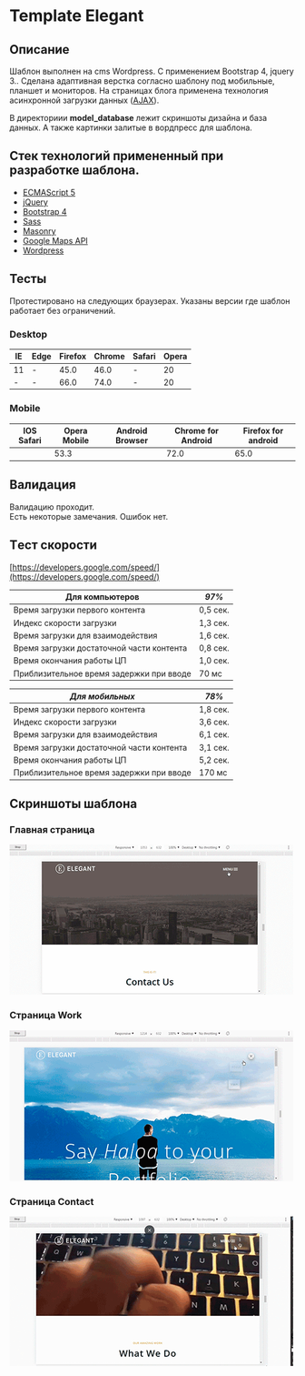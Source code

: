 # Template Elegant

## Описание 

Шаблон выполнен на cms Wordpress. С применением Bootstrap 4, jquery 3.. Сделана адаптивная верстка согласно шаблону под мобильные, планшет и мониторов. На страницах блога применена технология асинхронной загрузки данных ([AJAX](https://ru.wikipedia.org/wiki/AJAX)).

В директориии **model_database** лежит скриншоты дизайна и база данных. А также картинки залитые в вордпресс для шаблона.

## Стек технологий примененный при разработке шаблона.

*   [ECMAScript 5](http://es5.github.io/)
*   [jQuery](https://jquery-docs.ru/)
*   [Bootstrap 4](https://bootstrap-4.ru)
*   [Sass](https://sass-scss.ru/guide/)
*   [Masonry](https://masonry.desandro.com/)
*   [Google Maps API](https://developers.google.com/maps/documentation/javascript/tutorial)
*   [Wordpress](https://ru.wordpress.org/)

## Тесты    

Протестировано на следующих браузерах. Указаны версии где шаблон работает без ограничений.
### Desktop 
|   IE  |   Edge    |   Firefox |   Chrome  |   Safari  | Opera |
|-------|-----------|-----------|-----------|-----------|-------|
|   11  |     -     |   45.0    |   46.0    |   -       |   20  |
|   -   |     -     |   66.0    |   74.0    |   -       |   20  |

### Mobile 
|   IOS Safari | Opera Mobile | Android Browser | Chrome for Android | Firefox for android  | 
|--------------|--------------|-----------------|--------------------|----------------------|
|              |     53.3     |                 |         72.0       |          65.0        | 

##  Валидация    
Валидацию проходит.    
Есть некоторые замечания. Ошибок нет.


## Tест скорости    
[https://developers.google.com/speed/](https://developers.google.com/speed/)

|    Для компьютеров                             |     ***97%***|
|------------------------------------------------|--------------|           
|    Время загрузки первого контента             |      0,5 сек.|
|    Индекс скорости загрузки                    |      1,3 сек.|
|    Время загрузки для взаимодействия           |      1,6 сек.|
|    Время загрузки достаточной части контента   |      0,8 сек.|
|    Время окончания работы ЦП                   |      1,0 сек.|
|    Приблизительное время задержки при вводе    |         70 мс|

|       ***Для мобильных***                 |  ***78%*** |
|-------------------------------------------|------------| 
| Время загрузки первого контента           |   1,8 сек. |
| Индекс скорости загрузки                  |   3,6 сек. |
| Время загрузки для взаимодействия         |   6,1 сек. |
| Время загрузки достаточной части контента |   3,1 сек. |
| Время окончания работы ЦП                 |   5,2 сек. |
| Приблизительное время задержки при вводе  |   170 мс   |



##     Скриншоты шаблона

### Главная страница 
![](model_database/main.gif)

### Страница Work
![](model_database/work.gif)

### Страница Contact
![](model_database/contact.gif)
